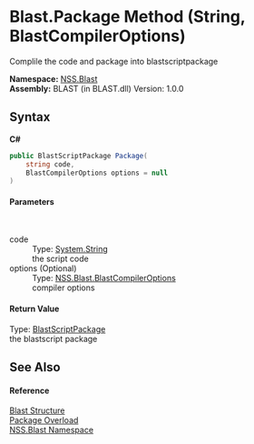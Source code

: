 # Blast.Package Method (String, BlastCompilerOptions)
 

Complile the code and package into blastscriptpackage

**Namespace:**&nbsp;<a href="N_NSS_Blast">NSS.Blast</a><br />**Assembly:**&nbsp;BLAST (in BLAST.dll) Version: 1.0.0

## Syntax

**C#**<br />
``` C#
public BlastScriptPackage Package(
	string code,
	BlastCompilerOptions options = null
)
```


#### Parameters
&nbsp;<dl><dt>code</dt><dd>Type: <a href="https://docs.microsoft.com/dotnet/api/system.string" target="_blank" rel="noopener noreferrer">System.String</a><br />the script code</dd><dt>options (Optional)</dt><dd>Type: <a href="T_NSS_Blast_BlastCompilerOptions">NSS.Blast.BlastCompilerOptions</a><br />compiler options</dd></dl>

#### Return Value
Type: <a href="T_NSS_Blast_BlastScriptPackage">BlastScriptPackage</a><br />the blastscript package

## See Also


#### Reference
<a href="T_NSS_Blast_Blast">Blast Structure</a><br /><a href="Overload_NSS_Blast_Blast_Package">Package Overload</a><br /><a href="N_NSS_Blast">NSS.Blast Namespace</a><br />